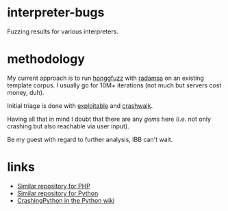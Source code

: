 # interpreter-bugs

Fuzzing results for various interpreters.

# methodology

My current approach is to run [honggfuzz](https://github.com/google/honggfuzz) with [radamsa](https://github.com/aoh/radamsa) on an existing template corpus. I usually go for 10M+ iterations (not much but servers cost money, duh).

Initial triage is done with [exploitable](https://github.com/jfoote/exploitable) and [crashwalk](https://github.com/bnagy/crashwalk).

Having all that in mind I doubt that there are any _gems_ here (i.e. not only crashing but also reachable via user input).

Be my guest with regard to further analysis, IBB can't wait.

# links

* [Similar repository for PHP](https://github.com/hannob/php-crashers)
* [Similar repository for Python](http://svn.python.org/view/python/trunk/Lib/test/crashers/)
* [CrashingPython in the Python wiki](https://wiki.python.org/moin/CrashingPython)
